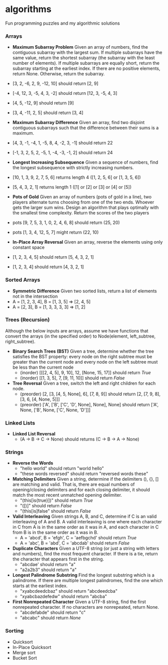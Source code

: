 # algorithms
Fun programming puzzles and my algorithmic solutions

### Arrays

- **Maximum Subarray Problem**
  Given an array of numbers, find the contiguous subarray with the largest sum.
  If multiple subarrays have the same value, return the shortest subarray
  (the subarray with the least number of elements). If multiple subarrays are
  equally short, return the subarray starting at the earliest index.
  If there are no positive elements, return None. Otherwise, return the subarray.
 - [3, 2, -6, 2, 9, -12, 10] should return [2, 9]
 - [-4, 12, 3, -5, 4, 3, -2] should return [12, 3, -5, 4, 3]
 - [4, 5, -12, 9] should return [9]
 - [3, 4, -11, 2, 5] should return [3, 4]

- **Maximum Subarray Difference**
  Given an array, find two disjoint contiguous subarrays such that the
  difference between their sums is a maximum.
 - [4, 3, -1, -4, 1, -5, 8, 4, -2, 3, -1] should return 22
 - [-1, 3, 2, 5, 2, -5, 1, -4, -3, -1, 2] should return 24

- **Longest Increasing Subsequence**
  Given a sequence of numbers, find the longest subsequence with strictly
  increasing numbers.
 - [10, 1, 3, 9, 2, 7, 5, 6] returns length 4 ([1, 2, 5, 6] or [1, 3, 5, 6])
 - [5, 4, 3, 2, 1] returns length 1 ([1] or [2] or [3] or [4] or [5])

- **Pots of Gold**
  Given an array of numbers (pots of gold in a line), two players alternate
  turns choosing from one of the two ends. Whoever gets the larger sum wins.
  Design an algorithm that plays optimally with the smallest time complexity.
  Return the scores of the two players
 - pots [9, 7, 5, 3, 1, 0, 2, 4, 6, 8] should return (25, 20)
 - pots [1, 3, 4, 12, 5, 7] might return (22, 10)

- **In-Place Array Reversal**
  Given an array, reverse the elements using only constant space
 - [1, 2, 3, 4, 5] should return [5, 4, 3, 2, 1]
 - [1, 2, 3, 4] should return [4, 3, 2, 1]

### Sorted Arrays
- **Symmetric Difference**
  Given two sorted lists, return a list of elements not in the intersection
 - A = [1, 2, 3, 4], B = [1, 3, 5] => [2, 4, 5]
 - A = [2, 3], B = [1, 3, 3, 3, 3] => [1, 2]

### Trees (Recursion)
Although the below inputs are arrays, assume we have functions that convert the
arrays (in the specified order) to Node(element, left_subtree, right_subtree).
- **Binary Search Trees (BST)**
  Given a tree, determine whether the tree satisfies the BST property:
  every node on the right subtree must be greater than the current node
  and every node on the left subtree must be less than the current node
  - (inorder) [[[2, 4, 5], 9, 10], 12, [None, 15, 17]] should return *True*
  - (inorder) [[1, 3, 5], 7, [9, 11, 10]] should return *False*
- **Tree Reversal**
  Given a tree, switch the left and right children for each node.
  - (preorder) [2, [3, [4, 5, None], 6], [7, 8, 9]] should return
  [2, [7, 9, 8], [3, 6, [4, None, 5]]]
  - (preorder) ['A', ['B', ['C', 'D', None], None], None] should return
  ['A', None, ['B', None, ['C', None, 'D']]]

### Linked Lists
- **Linked List Reversal**
  - (A -> B -> C -> None) should returns (C -> B -> A -> None)

### Strings
- **Reverse the Words**
  - "hello world" should return "world hello"
  - "these words reversed" should return "reversed words these"
- **Matching Delimiters**
  Given a string, determine if the delimiters (), {}, [] are matching and valid.
  That is, there are equal numbers of opening/closing delimiters and for each
  closing delimiter, it should match the most recent unmatched opening delimiter.
  - "(this[is{true}])" should return *True*
  - "([)]" should return *False*
  - "(this[is]false" should return *False*
- **Valid Interleaving**
  Given strings A, B, and C, determine if C is an valid interleaving of A and B.
  A valid interleaving is one where each character in C from A is in the same
  order as it was in A, and each character in C from B is in the same order as
  it was in B.
  - A = 'abcd', B = 'efgh', C = 'aefbgchd' should return *True*
  - A = 'abc', B = 'abd', C = 'abcdab' should return *False*
- **Duplicate Characters**
  Given a UTF-8 string (or just a string with letters and numbers), find the
  most frequent character. If there is a tie, return the character that appears
  first in the string.
  - "abcdae' should return "a"
  - "a2a2b3" should return "a"
- **Longest Palindrome Substring**
  Find the longest substring which is a palindrome. If there are multiple
  longest palindromes, find the one which starts at the earliest index.
  - "xyabcdeedcbaz" should return "abcdeedcba"
  - "xyabcbazdefedw" should return "abcba"
- **First Nonrepeated Character**
  Given a UTF-8 string, find the first nonrepeated character.
  If no characters are nonrepeated, return None.
  - "abcdefabde" should return "c"
  - "abcabc" should return *None*

### Sorting
 - Quicksort
 - In-Place Quicksort
 - Merge sort
 - Bucket Sort

